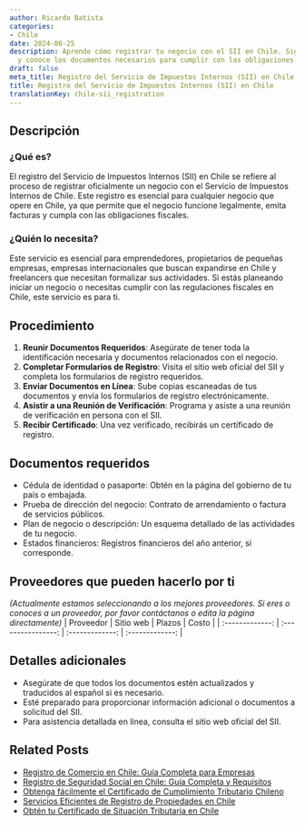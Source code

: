 ```yaml
---
author: Ricardo Batista
categories:
- Chile
date: 2024-06-25
description: Aprende cómo registrar tu negocio con el SII en Chile. Sigue los pasos
  y conoce los documentos necesarios para cumplir con las obligaciones fiscales.
draft: false
meta_title: Registro del Servicio de Impuestos Internos (SII) en Chile
title: Registro del Servicio de Impuestos Internos (SII) en Chile
translationKey: chile-sii_registration
---
```



## Descripción
### ¿Qué es?
El registro del Servicio de Impuestos Internos (SII) en Chile se refiere al proceso de registrar oficialmente un negocio con el Servicio de Impuestos Internos de Chile. Este registro es esencial para cualquier negocio que opere en Chile, ya que permite que el negocio funcione legalmente, emita facturas y cumpla con las obligaciones fiscales.

### ¿Quién lo necesita?
Este servicio es esencial para emprendedores, propietarios de pequeñas empresas, empresas internacionales que buscan expandirse en Chile y freelancers que necesitan formalizar sus actividades. Si estás planeando iniciar un negocio o necesitas cumplir con las regulaciones fiscales en Chile, este servicio es para ti.

## Procedimiento

1. **Reunir Documentos Requeridos**: Asegúrate de tener toda la identificación necesaria y documentos relacionados con el negocio.
2. **Completar Formularios de Registro**: Visita el sitio web oficial del SII y completa los formularios de registro requeridos.
3. **Enviar Documentos en Línea**: Sube copias escaneadas de tus documentos y envía los formularios de registro electrónicamente.
4. **Asistir a una Reunión de Verificación**: Programa y asiste a una reunión de verificación en persona con el SII.
5. **Recibir Certificado**: Una vez verificado, recibirás un certificado de registro.

## Documentos requeridos

- Cédula de identidad o pasaporte: Obtén en la página del gobierno de tu país o embajada.
- Prueba de dirección del negocio: Contrato de arrendamiento o factura de servicios públicos.
- Plan de negocio o descripción: Un esquema detallado de las actividades de tu negocio.
- Estados financieros: Registros financieros del año anterior, si corresponde.

## Proveedores que pueden hacerlo por ti
_(Actualmente estamos seleccionando a los mejores proveedores. Si eres o conoces a un proveedor, por favor contáctanos o edita la página directamente)_
| Proveedor       |      Sitio web     |      Plazos      |      Costo      |
| :-------------: | :----------------: |  :-------------: | :-------------: |

## Detalles adicionales

- Asegúrate de que todos los documentos estén actualizados y traducidos al español si es necesario.
- Esté preparado para proporcionar información adicional o documentos a solicitud del SII.
- Para asistencia detallada en línea, consulta el sitio web oficial del SII.


## Related Posts

- [Registro de Comercio en Chile: Guía Completa para Empresas](https://tramitit.com/es/guides/chile/inscripción_en_el_registro_de_comercio/)
- [Registro de Seguridad Social en Chile: Guía Completa y Requisitos](https://tramitit.com/es/guides/chile/inscripción_en_la_seguridad_social/)
- [Obtenga fácilmente el Certificado de Cumplimiento Tributario Chileno](https://tramitit.com/es/guides/chile/certificado_de_cumplimiento_tributario/)
- [Servicios Eficientes de Registro de Propiedades en Chile](https://tramitit.com/es/guides/chile/inscripción_en_el_registro_de_propiedad/)
- [Obtén tu Certificado de Situación Tributaria en Chile](https://tramitit.com/es/guides/chile/certificado_de_situación_tributaria/)